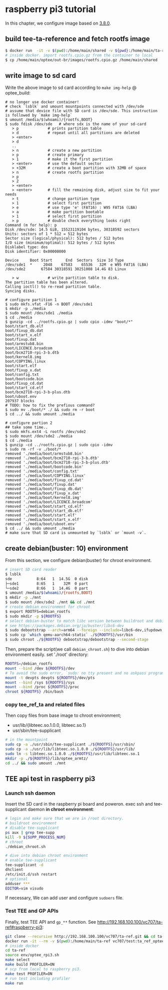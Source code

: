 # raspberry pi3 tutorial

In this chapter, we configure image based on [3.8.0](https://github.com/OP-TEE/manifest/tree/3.8.0).

## build tee-ta-reference and fetch rootfs image

```sh
$ docker run  -it -v $(pwd):/home/main/shared -v ${pwd}:/home/main/ta-ref --rm -w /home/main/ta-ref vc707/test:optee_rpi3_ver38
# inside docker. import rootfs.cpio.gz from the container to local
$ cp /home/main/optee/out-br/images/rootfs.cpio.gz /home/main/shared
```

## write image to sd card

Write the above image to sd card according to `make img-help` @ optee_build:

```
# no longer use docker container!
# check `lsblk` and umount mountpoints connected with /dev/sde
# assume that device file with SD card is /dev/sde. This instruction is followed by `make img-help`
$ umount /media/$(whoami)/{rootfs,BOOT}
$ sudo fdisk /dev/sde   # where sdx is the name of your sd-card
   > p             # prints partition table
   > d             # repeat until all partitions are deleted
   > <enter>
   > d
   ..
   > n             # create a new partition
   > p             # create primary
   > 1             # make it the first partition
   > <enter>       # use the default sector
   > +32M          # create a boot partition with 32MB of space
   > n             # create rootfs partition
   > p
   > 2
   > <enter>
   > <enter>       # fill the remaining disk, adjust size to fit your needs
   > t             # change partition type
   > 1             # select first partition
   > e             # use type 'e' (FAT16) : W95 FAT16 (LBA)
   > a             # make partition bootable
   > 1             # select first partition
   > p             # double check everything looks right
Command (m for help): p
Disk /dev/sde: 14.5 GiB, 15523119104 bytes, 30318592 sectors
Units: sectors of 1 * 512 = 512 bytes
Sector size (logical/physical): 512 bytes / 512 bytes
I/O size (minimum/optimal): 512 bytes / 512 bytes
Disklabel type: dos
Disk identifier: 0x00000000

Device     Boot Start      End  Sectors  Size Id Type
/dev/sde1  *     2048    67583    65536   32M  e W95 FAT16 (LBA)
/dev/sde2       67584 30318591 30251008 14.4G 83 Linux

   > w             # write partition table to disk.
The partition table has been altered.
Calling ioctl() to re-read partition table.
Syncing disks.

# configure partition 1
$ sudo mkfs.vfat -F16 -n BOOT /dev/sde1
$ mkdir -p ./media
$ sudo mount /dev/sde1 ./media
$ cd ./media
$ gunzip -cd ../rootfs.cpio.gz | sudo cpio -idmv "boot/*"
boot/start_db.elf
boot/fixup_db.dat
boot/start_x.elf
boot/fixup.dat
boot/armstub8.bin
boot/LICENCE.broadcom
boot/bcm2710-rpi-3-b.dtb
boot/kernel8.img
boot/COPYING.linux
boot/start.elf
boot/fixup_x.dat
boot/config.txt
boot/bootcode.bin
boot/fixup_cd.dat
boot/start_cd.elf
boot/bcm2710-rpi-3-b-plus.dtb
boot/uboot.env
207937 blocks
# TODO: how to fix the prefious command?
$ sudo mv ./boot/* ./ && sudo rm -r boot
$ cd ../ && sudo umount ./media

# configure partion 2
## take some time..
$ sudo mkfs.ext4 -L rootfs /dev/sde2
$ sudo mount /dev/sde2 ./media
$ cd ./media
$ gunzip -cd ../rootfs.cpio.gz | sudo cpio -idmv
$ sudo rm -rf -v ./boot/*
removed './media/boot/armstub8.bin'
removed './media/boot/bcm2710-rpi-3-b.dtb'
removed './media/boot/bcm2710-rpi-3-b-plus.dtb'
removed './media/boot/bootcode.bin'
removed './media/boot/config.txt'
removed './media/boot/COPYING.linux'
removed './media/boot/fixup_cd.dat'
removed './media/boot/fixup.dat'
removed './media/boot/fixup_db.dat'
removed './media/boot/fixup_x.dat'
removed './media/boot/kernel8.img'
removed './media/boot/LICENCE.broadcom'
removed './media/boot/start_cd.elf'
removed './media/boot/start_db.elf'
removed './media/boot/start.elf'
removed './media/boot/start_x.elf'
removed './media/boot/uboot.env'
$ cd ../ && sudo umount ./media
# make sure that SD card is unmounted by `lsblk` or `mount -v`.
```

## create debian(buster: 10) environment

From this section, we configure debian(buster) for chroot environment.

```sh
# insert SD card reader
$ lsblk
sde           8:64   1  14.5G  0 disk
├─sde1        8:65   1    32M  0 part
└─sde2        8:66   1  14.4G  0 part
$ umount /media/$(whoami)/{rootfs,BOOT}
$ mkdir -p ./mnt
$ sudo mount /dev/sde2 ./mnt && cd ./mnt
# create debian environment for chroot
$ export ROOTFS=debian_rootfs
$ sudo mkdir -p ${ROOTFS}
# select debian-buster to match libc version between buildroot and debian
# see https://packages.debian.org/ja/buster/libc6-dev
$ sudo debootstrap --arch=arm64 --foreign --include=libc6-dev,ifupdown,netbase,iproute2,openssh-server,file,sudo,less,vim buster ./${ROOTFS}
$ sudo cp `which qemu-aarch64-static` ./${ROOTFS}/usr/bin
$ sudo chroot ./${ROOTFS} debootstrap/debootstrap --second-stage
```

Then, prepare the script(we call `debian_chroot.sh`) to dive into debian environment easily. set './root' directory:

```sh
ROOTFS=/debian_rootfs
mount --bind /dev ${ROOTFS}/dev
# To avoid the sudo error, `sudo: no tty present and no askpass program specified`
mount -t devpts devpts ${ROOTFS}/dev/pts
mount --bind /sys ${ROOTFS}/sys
mount --bind /proc ${ROOTFS}/proc
chroot ${ROOTFS} /bin/bash
```

### copy tee_ref_ta and related files

Then copy files from base image to chroot environment;

+ usr/lib/{libteec.so.1.0.0, libteec.so.1}
+ usr/sbin/tee-supplicant

```sh
# in the mountpoint
sudo cp -a ./usr/sbin/tee-supplicant ./${ROOTFS}/usr/sbin/
sudo cp -a ./usr/lib/libteec.so.1.0.0 ./${ROOTFS}/usr/lib/
sudo ln -s libteec.so.1.0.0 ./${ROOTFS}/usr/lib/libteec.so.1
mkdir -p ./${ROOTFS}/lib/optee_armtz/
cd ../ && sudo umount ./mnt
```

## TEE api test in raspberry pi3

### Launch ssh daemon

Insert the SD card in the raspberry pi board and poweron. exec ssh and tee-supplicant daemon **in chroot environment**:

```sh
# login and make sure that we are in /root directory.
# buildroot environment
# disable tee-supplicant
ps aux | grep tee-supp
kill -9 ${SUPP_PROCESS_NUM}
# chroot
./debian_chroot.sh
```

```sh
# dive into debian chroot environment
# enable tee-supplicant
tee-supplicant -d
dhclient
/etc/init.d/ssh restart
# optional
adduser ***
EDITOR=vim visudo
```

If necessary, We can add user and configure `sudoers` file.

### Test TEE and GP APIs

Finally, test TEE API and `gp_**` function. See http://192.168.100.100/vc707/ta-ref#raspberry-pi3:

```sh
git clone --recursive http://192.168.100.100/vc707/ta-ref.git && cd ta-ref
docker run -it --rm -v $(pwd):/home/main/ta-ref vc707/test:ta_ref_optee_rpi3_devel
# inside docker
cd ta-ref
source env/optee_rpi3.sh
make select
make build PROFILER=ON
# scp from local to raspberry pi3.
make test PROFILER=ON
# run test including profiler
make run
```
